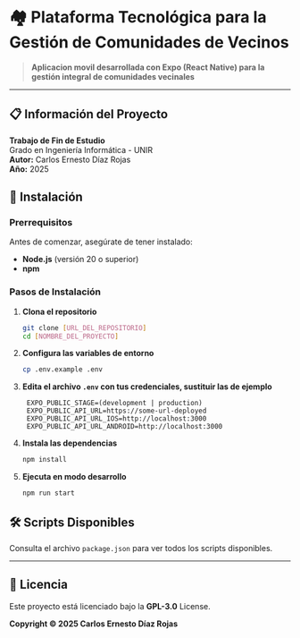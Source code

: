 # 🏘️ Plataforma Tecnológica para la Gestión de Comunidades de Vecinos

> **Aplicacion movil desarrollada con Expo (React Native) para la gestión integral de comunidades vecinales**

---

## 📋 Información del Proyecto

**Trabajo de Fin de Estudio**  
Grado en Ingeniería Informática - UNIR  
**Autor:** Carlos Ernesto Díaz Rojas  
**Año:** 2025

## 🚀 Instalación

### Prerrequisitos

Antes de comenzar, asegúrate de tener instalado:

- **Node.js** (versión 20 o superior)
- **npm**

### Pasos de Instalación

1. **Clona el repositorio**
   ```bash
   git clone [URL_DEL_REPOSITORIO]
   cd [NOMBRE_DEL_PROYECTO]
   ```

2. **Configura las variables de entorno**
   ```bash
   cp .env.example .env
   ```

3. **Edita el archivo `.env` con tus credenciales, sustituir las de ejemplo**
   ```env
    EXPO_PUBLIC_STAGE=(development | production)
    EXPO_PUBLIC_API_URL=https://some-url-deployed
    EXPO_PUBLIC_API_URL_IOS=http://localhost:3000
    EXPO_PUBLIC_API_URL_ANDROID=http://localhost:3000
   ```

4. **Instala las dependencias**
   ```bash
   npm install
   ```

5. **Ejecuta en modo desarrollo**
   ```bash
   npm run start
   ```

## 🛠️ Scripts Disponibles

Consulta el archivo `package.json` para ver todos los scripts disponibles.

---

## 📄 Licencia

Este proyecto está licenciado bajo la **GPL-3.0** License.

**Copyright © 2025 Carlos Ernesto Díaz Rojas**


